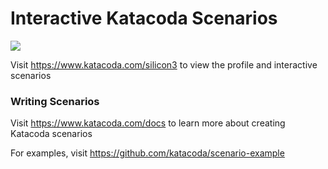 # Interactive Katacoda Scenarios

[![](http://shields.katacoda.com/katacoda/silicon3/count.svg)](https://www.katacoda.com/silicon3 "Get your profile on Katacoda.com")

Visit https://www.katacoda.com/silicon3 to view the profile and interactive scenarios

### Writing Scenarios
Visit https://www.katacoda.com/docs to learn more about creating Katacoda scenarios

For examples, visit https://github.com/katacoda/scenario-example

